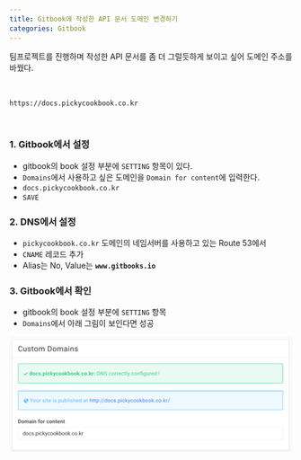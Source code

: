 ```yaml
---
title: Gitbook에 작성한 API 문서 도메인 변경하기
categories: Gitbook
---
```


팀프로젝트를 진행하며 작성한 API 문서를 좀 더 그럴듯하게 보이고 싶어 도메인 주소를 바꿨다.

<br>

```
https://docs.pickycookbook.co.kr
```
<br>

### 1. Gitbook에서 설정

- gitbook의 book 설정 부분에 `SETTING` 항목이 있다.
- `Domains`에서 사용하고 싶은 도메인을 `Domain for content`에 입력한다.
- `docs.pickycookbook.co.kr`
- `SAVE`

### 2. DNS에서 설정

- `pickycookbook.co.kr` 도메인의 네임서버를 사용하고 있는 Route 53에서
- `CNAME` 레코드 추가
- Alias는 No, Value는 **`www.gitbooks.io`** 

### 3. Gitbook에서 확인

- gitbook의 book 설정 부분에 `SETTING` 항목
- `Domains`에서 아래 그림이 보인다면 성공

![성공](/../../../../../images/gitbook-domain-success.png)


